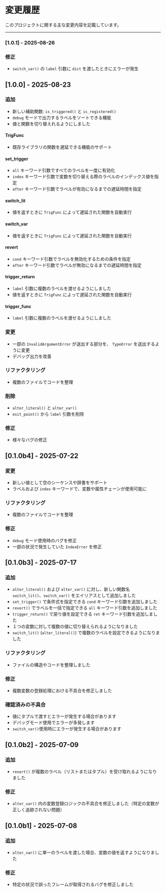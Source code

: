 # 変更履歴

このプロジェクトに関する主な変更内容を記載しています。

---
### [1.0.1] - 2025-08-26
### 修正
- `switch_var()` の `label` 引数に `dict` を渡したときにエラーが発生

## [1.0.0] - 2025-08-23
### 追加
- 新しい補助関数: `is_triggered()` と `is_registered()`
- `debug` モードで出力するラベルをソートできる機能
- 値と関数を切り替えれるようにしました

#### TrigFunc
- 既存ライブラリの関数を遅延できる機能のサポート

#### set_trigger
- `all` キーワード引数ですべてのラベルを一度に有効化
- `index` キーワード引数で変数を切り替える際のラベルのインデックス値を指定
- `after` キーワード引数でラベルが有効になるまでの遅延時間を指定

#### switch_lit
- 値を返すときに `TrigFunc` によって遅延された関数を自動実行

#### switch_var
- 値を返すときに `TrigFunc` によって遅延された関数を自動実行

#### revert
- `cond` キーワード引数でラベルを無効化するための条件を指定
- `after` キーワード引数でラベルが無効になるまでの遅延時間を指定

#### trigger_return
- `label` 引数に複数のラベルを渡せるようにしました
- 値を返すときに `TrigFunc` によって遅延された関数を自動実行

#### trigger_func
- `label` 引数に複数のラベルを渡せるようにしました

### 変更
- 一部の `InvalidArgumentError` が送出する部分を、 `TypeError` を送出するように変更
- デバッグ出力を改善

### リファクタリング
- 複数のファイルでコードを整理

### 削除
- `alter_literal()` と `alter_var()`
- `exit_point()` から `label` 引数を削除

### 修正
- 様々なバグの修正

## [0.1.0b4] - 2025-07-22
### 変更
- 新しい値として空のシーケンスや辞書をサポート
- ラベルおよび `index` キーワードで、変数や属性チェーンが使用可能に

### リファクタリング
- 複数のファイルでコードを整理

### 修正
- `debug` モード使用時のバグを修正
- 一部の状況で発生していた `IndexError` を修正

## [0.1.0b3] - 2025-07-17
### 追加
- `alter_literal()` および `alter_var()` に対し、新しい関数名 `switch_lit()`、`switch_var()` をエイリアスとして追加しました
- `set_trigger()` で条件式を指定できる `cond` キーワード引数を追加しました
- `revert()` でラベルを一括で指定できる `all` キーワード引数を追加しました
- `trigger_return()` で戻り値を設定できる `ret` キーワード引数を追加しました
- １つの変数に対して複数の値に切り替えられるようになりました
- `switch_lit()` (`alter_literal()`) で複数のラベルを設定できるようになりました

### リファクタリング
- ファイルの構造やコードを整理しました

### 修正
- 複数変数の登録処理における不具合を修正しました

### 確認済みの不具合
- 値にタプルで渡すとエラーが発生する場合があります
- デバッグモード使用でエラーが多発します
- `switch_var()`使用時にエラーが発生する場合があります

## [0.1.0b2] - 2025-07-09
### 追加
- `revert()` が複数のラベル（リストまたはタプル）を受け取れるようになりました

### 修正
- `alter_var()` 内の変数登録ロジックの不具合を修正しました（特定の変数が正しく追跡されない問題）
  
## [0.1.0b1] - 2025-07-08
### 追加
- `alter_var()` に単一のラベルを渡した場合、変数の値を返すようになりました

### 修正
- 特定の状況で誤ったフレームが取得されるバグを修正しました
